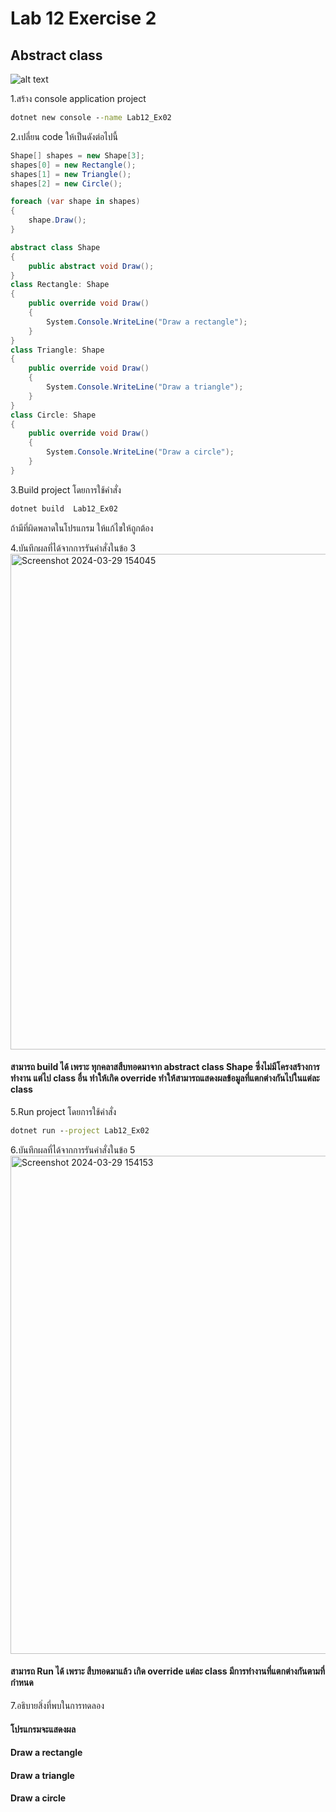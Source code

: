 # Lab 12 Exercise 2

## Abstract class

![alt text](./Pictures/image02.png)

1.สร้าง console application project

```cmd
dotnet new console --name Lab12_Ex02
```

2.เปลี่ยน code ให้เป็นดังต่อไปนี้

```cs
Shape[] shapes = new Shape[3];
shapes[0] = new Rectangle();
shapes[1] = new Triangle();
shapes[2] = new Circle();

foreach (var shape in shapes)
{
    shape.Draw();
}

abstract class Shape
{
    public abstract void Draw();
}
class Rectangle: Shape
{
    public override void Draw()
    {
        System.Console.WriteLine("Draw a rectangle");
    }
}
class Triangle: Shape
{
    public override void Draw()
    {
        System.Console.WriteLine("Draw a triangle");
    }
}
class Circle: Shape
{
    public override void Draw()
    {
        System.Console.WriteLine("Draw a circle");
    }
}
```

3.Build project โดยการใช้คำสั่ง

```cmd
dotnet build  Lab12_Ex02
```

ถ้ามีที่ผิดพลาดในโปรแกรม ให้แก้ไขให้ถูกต้อง

4.บันทึกผลที่ได้จากการรันคำสั่งในข้อ 3
<img width="793" alt="Screenshot 2024-03-29 154045" src="https://github.com/SuphawadiP/03376836-OOP-2566-Lab-12/assets/144196049/4fe34656-1891-4ca9-b2b0-6c91721d84d3">

#### สามารถ build ได้ เพราะ ทุกคลาสสืบทอดมาจาก abstract class Shape ซึ่งไม่มีโครงสร้างการทำงาน แต่ไป class อื่น ทำให้เกิด override ทำให้สามารถแสดงผลข้อมูลที่แตกต่างกันไปในแต่ละ class
5.Run project โดยการใช้คำสั่ง

```cmd
dotnet run --project Lab12_Ex02
```

6.บันทึกผลที่ได้จากการรันคำสั่งในข้อ 5
<img width="797" alt="Screenshot 2024-03-29 154153" src="https://github.com/SuphawadiP/03376836-OOP-2566-Lab-12/assets/144196049/d3575adc-e47a-4c09-b8bc-7f07cac5ba3c">

#### สามารถ Run ได้ เพราะ สืบทอดมาแล้ว เกิด override แต่ละ class มีการทำงานที่แตกต่างกันตามที่กำหนด
7.อธิบายสิ่งที่พบในการทดลอง
#### โปรแกรมจะแสดงผล
#### Draw a rectangle
#### Draw a triangle
#### Draw a circle
